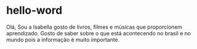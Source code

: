 # hello-word

Olá,
Sou a Isabella gosto de livros, filmes e músicas que proporcionem aprendizado.
Gosto de saber sobre o que está acontecendo no brasil e no mundo pois a informação é muito importante.

